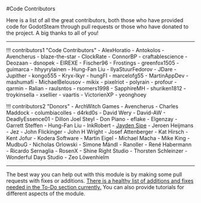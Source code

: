 #Code Contributors

Here is a list of all the great contributors, both those who have provided code for GodotSteam through pull requests or those who have donated to the project. A big thanks to all of you!

<hr/>
<div class="contrib-grid" markdown>

!!! contributors1 "Code Contributors"
	- AlexHoratio
	- Antokolos
	- Avencherus
	- blaze-the-star
	- ClockRate
	- ConnorBP
	- craftablescience
	- Deozaan
	- dsnopek
	- EIREXE
	- Fischer96
	- Frostings
	- greenfox1505
	- guimarca
	- hhyyrylainen
	- Hung-Fan Liu
	- IlyaStuurFedorov
	- JDare
	- Jupither
	- kongo555
	- Kryx-Ikyr
	- hungFI
	- marcelofg55
	- MartinAppDev
	- mashumafi
	- MichaelBelousov
	- mikix
	- pixelriot
	- polyrain
	- profour
	- qarmin
	- Ralian
	- raulsntos
	- rsomers1998
	- SapphireMH
	- shuriken1812
	- troykinsella
	- xsellier
	- vaartis
	- VictorienXP
	- yeonghoey

!!! contributors2 "Donors"
	- ArchWitch Games
	- Avencherus
	- Charles Maddock
	- columbiacolles
	- d4rkd0s
	- David Wery
	- David-AW
	- DeadlyEssence01
	- Dillon Joel Steyl
	- Don Piano
	- eflake
	- Elgenzay
	- Garrett Steffen
	- Hung-Fan Liu
	- InkRobert
	- [Jayden Sipe](https://jaydensipe.github.io/)
	- Jeroen Heijmans
	- Jez
	- John Flickinger
	- John H Wright
	- Josef Attenberger
	- Kat Hirsch
	- Kent Jofur
	- Kodera Software
	- Martin Eigel
	- Michael Macha
	- Mike King
	- MudbuG
	- Nicholas Orlowski
	- Simone Mändl
	- Ranoller
	- René Habermann
	- Ricardo Sernaglia
	- RosenX
	- Shine Right Studio
	- Thorsten Schleinzer
	- Wonderful Days Studio
	- Zeo Löwenhielm

</div>

<hr/>

The best way you can help out with this module is by making some pull requests with fixes or additions. [There is a healthy list of additions and fixes needed in the To-Do section currently.](https://github.com/orgs/CoaguCo-Industries/projects/2) You can also provide tutorials for different aspects of the module.